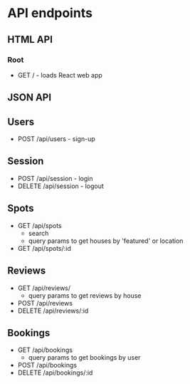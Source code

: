 # API endpoints

## HTML API

### Root

* GET / - loads React web app

## JSON API

## Users

* POST /api/users - sign-up

## Session

* POST /api/session - login
* DELETE /api/session - logout

## Spots

* GET /api/spots
  * search
  * query params to get houses by 'featured' or location
* GET /api/spots/:id

## Reviews

* GET /api/reviews/
  * query params to get reviews by house
* POST /api/reviews
* DELETE /api/reviews/:id

## Bookings

* GET /api/bookings
  * query params to get bookings by user
* POST /api/bookings
* DELETE /api/bookings/:id
